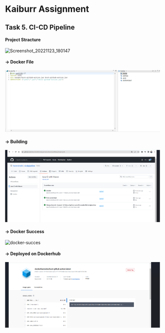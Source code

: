 # Kaiburr Assignment


## Task 5. CI-CD Pipeline

#### Project Stracture

![Screenshot_20221123_180147](https://user-images.githubusercontent.com/82948471/203548363-0e30c304-abee-4c7f-b2f1-c34ead030441.png)

#### -> Docker File

![](https://raw.githubusercontent.com/Harendra84/assignment-kaiburr/main/screenshots/cicdpipeline/Dokerfile.png)

#### -> Building

![](https://raw.githubusercontent.com/Harendra84/assignment-kaiburr/main/screenshots/cicdpipeline/build-cicdpipeline.png)

#### -> Docker Success

![docker-succes](https://user-images.githubusercontent.com/92125458/232106412-996b4eb0-b4d5-4bc4-90fe-851503ada34d.png)


#### -> Deployed on Dockerhub

![](https://raw.githubusercontent.com/Harendra84/assignment-kaiburr/main/screenshots/cicdpipeline/docker-hubs.png)
